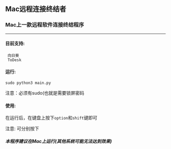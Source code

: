 ## Mac远程连接终结者
### Mac上一款远程软件连接终结程序
----

#### 目前支持:
     向日葵
     ToDesk
     
#### 运行:
```
sudo python3 main.py
```
注意：必须有sudo(也就是需要锁屏密码

#### 使用:
在运行后，在键盘上按下`option`和`shift`键即可

注意:
可分别按下
     
##### 本程序建议在Mac上运行(其他系统可能无法达到效果)
